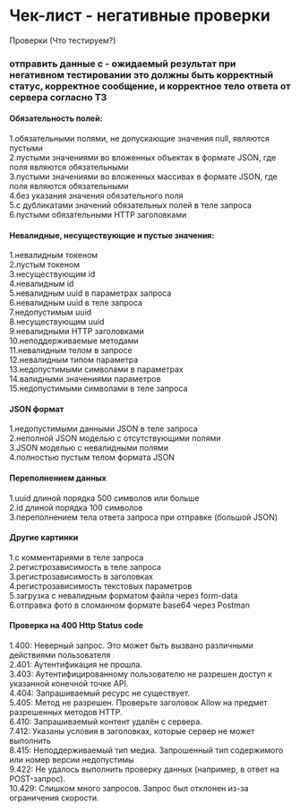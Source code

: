 # Чек-лист - негативные проверки
Проверки (Что тестируем?)
### отправить данные с - oжидаемый результат при негативном тестировании это должны быть корректный статус, корректное сообщение, и корректное тело ответа от сервера согласно ТЗ
#### Обязательность полей:  
1.обязательными полями, не допускающие значения null, являются пустыми  
2.пустыми значениями во вложенных объектах в формате JSON, где поля являются обязательными  
3.пустыми значениями во вложенных массивах в формате JSON, где поля являются обязательными  
4.без указания значения обязательного поля  
5.с дубликатами значений обязательных полей в теле запроса  
6.пустыми обязательными HTTP заголовками  
#### Невалидные, несуществующие и пустые значения:  
1.невалидным токеном  
2.пустым токеном  
3.несуществующим id  
4.невалидным id  
5.невалидным uuid в параметрах запроса  
6.невалидным uuid в теле запроса  
7.недопустимым uuid  
8.несуществующим uuid  
9.невалидными HTTP заголовками  
10.неподдерживаемые методами  
11.невалидным телом в запросе  
12.невалидным типом параметра  
13.недопустимыми символами в параметрах  
14.валидными значениями параметров    
15.недопустимыми символами в теле запроса  
#### JSON формат
1.недопустимыми данными JSON в теле запроса  
2.неполной JSON моделью c отсутствующими полями  
3.JSON моделью c невалидными полями  
4.полностью пустым телом формата JSON  
#### Переполнением данных
1.uuid длиной порядка 500 символов или больше  
2.id длиной порядка 100 символов  
3.переполнением тела ответа запроса при отправке (большой JSON)  
#### Другие картинки  
1.с комментариями в теле запроса  
2.регистрозависимость в теле запроса  
3.регистрозависимость в заголовках  
4.регистрозависимость текстовых параметров  
5.загрузка с невалидным форматом файла через form-data  
6.отправка фото в сломанном формате base64 через Postman  
#### Проверка на 400 Http Status code  
1.400: Неверный запрос. Это может быть вызвано различными действиями пользователя  
2.401: Аутентификация не прошла.  
3.403: Аутентифицированному пользователю не разрешен доступ к указанной конечной точке API.  
4.404: Запрашиваемый ресурс не существует.  
5.405: Метод не разрешен. Проверьте заголовок Allow на предмет разрешенных методов HTTP.  
6.410: Запрашиваемый контент удалён с сервера.  
7.412: Указаны условия в заголовках, которые сервер не может выполнить  
8.415: Неподдерживаемый тип медиа. Запрошенный тип содержимого или номер версии недопустимы  
9.422: Не удалось выполнить проверку данных (например, в ответ на POST-запрос).  
10.429: Слишком много запросов. Запрос был отклонен из-за ограничения скорости.  
